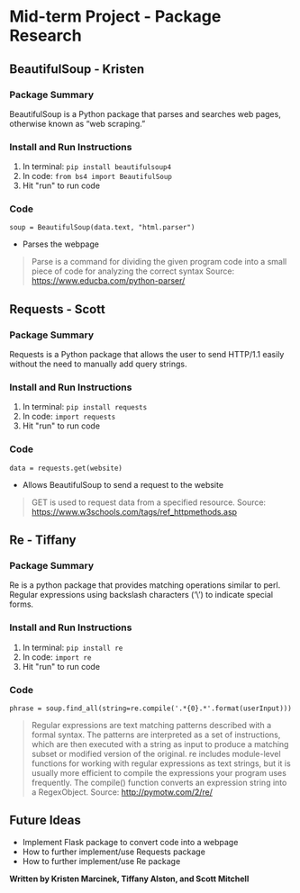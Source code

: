 # Mid-term Project - Package Research


## BeautifulSoup - Kristen
### Package Summary

BeautifulSoup is a Python package that parses and searches web pages, otherwise known as “web scraping.”

### Install and Run Instructions

1. In terminal: `pip install beautifulsoup4`
2. In code: `from bs4 import BeautifulSoup`
3. Hit "run" to run code

### Code

`soup = BeautifulSoup(data.text, "html.parser")`
- Parses the webpage
> Parse is a command for dividing the given program code into a small piece of code for analyzing the correct syntax 
> Source: https://www.educba.com/python-parser/

## Requests - Scott
### Package Summary

Requests is a Python package that allows the user to send HTTP/1.1 easily without the need to manually add query strings.

### Install and Run Instructions

1. In terminal: `pip install requests`
2. In code: `import requests`
3. Hit "run" to run code

### Code

`data = requests.get(website) `
- Allows BeautifulSoup to send a request to the website
> GET is used to request data from a specified resource.
> Source: https://www.w3schools.com/tags/ref_httpmethods.asp 

## Re - Tiffany
### Package Summary

Re is a python package that provides matching operations similar to perl. Regular expressions using backslash characters (‘\’) to indicate special forms.

### Install and Run Instructions

1. In terminal: `pip install re`
2. In code: `import re`
3. Hit "run" to run code

### Code

`phrase = soup.find_all(string=re.compile('.*{0}.*'.format(userInput)))`
> Regular expressions are text matching patterns described with a formal syntax. The patterns are interpreted as a set of instructions, which are then executed with a string as input to produce a matching subset or modified version of the original.
> re includes module-level functions for working with regular expressions as text strings, but it is usually more efficient to compile the expressions your program uses frequently. The compile() function converts an expression string into a RegexObject.
> Source: http://pymotw.com/2/re/

## Future Ideas

- Implement Flask package to convert code into a webpage
- How to further implement/use Requests package
- How to further implement/use Re package

**Written by Kristen Marcinek, Tiffany Alston, and Scott Mitchell**
